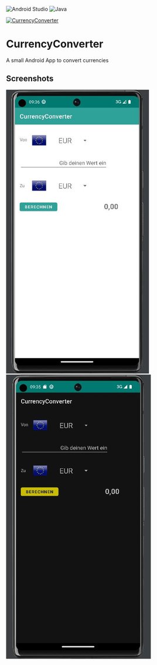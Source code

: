 ![Android Studio](https://img.shields.io/badge/Android%20Studio-3DDC84.svg?logo=android-studio&logoColor=white)
![Java](https://img.shields.io/badge/java-%23ED8B00.svg?logo=java&logoColor=white)  

[![CurrencyConverter](https://github.com/bircni/CurrencyConverter/actions/workflows/android.yml/badge.svg?branch=main)](https://github.com/bircni/CurrencyConverter/actions/workflows/android.yml)

# CurrencyConverter
 
 A small Android App to convert currencies

## Screenshots

![bright](.github/RM-graphics/converter-bright.jpg)
![dark](.github/RM-graphics/converter-dark.jpg)
